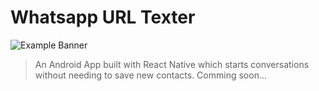 # Whatsapp URL Texter
![Example Banner](https://blog.vtcall.com.br/wp-content/uploads/2021/11/wpp-business.jpeg "Example Banner")
> An Android App built with React Native which starts conversations without needing to save new contacts. Comming soon...